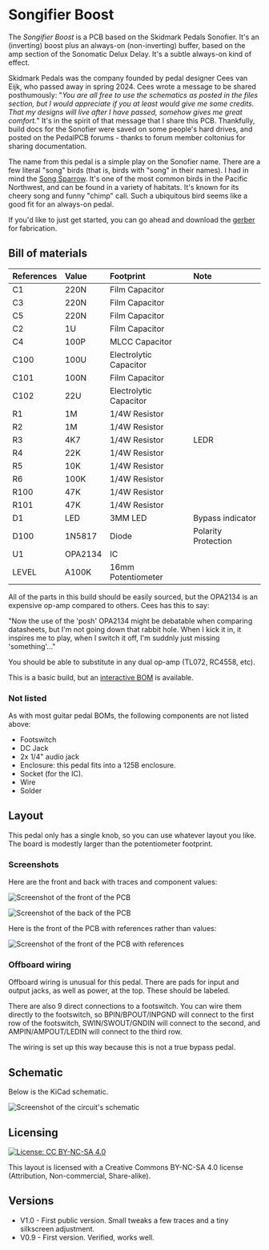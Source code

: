 # Songifier Boost

The *Songifier Boost* is a PCB based on the Skidmark Pedals Sonofier. It's an (inverting) boost plus an always-on (non-inverting) buffer, based on the amp section of the Sonomatic Delux Delay. It's a subtle always-on kind of effect.

Skidmark Pedals was the company founded by pedal designer Cees van Eijk, who passed away in spring 2024. Cees wrote a message to be shared posthumously: "*You are all free to use the schematics as posted in the files section, but I would appreciate if you at least would give me some credits. That my designs will live after I have passed, somehow gives me great comfort.*" It's in the spirit of that message that I share this PCB. Thankfully, build docs for the Sonofier were saved on some people's hard drives, and posted on the PedalPCB forums - thanks to forum member coltonius for sharing documentation.

The name from this pedal is a simple play on the Sonofier name. There are a few literal "song" birds (that is, birds with "song" in their names). I had in mind the [Song Sparrow](https://ebird.org/species/sonspa). It's one of the most common birds in the Pacific Northwest, and can be found in a variety of habitats. It's known for its cheery song and funny "chimp" call. Such a ubiquitous bird seems like a good fit for an always-on pedal.

If you'd like to just get started, you can go ahead and download the [gerber](https://github.com/RWLPedal/music-pcbs/raw/refs/heads/main/SongifierBoost/Songifier.zip) for fabrication.

## Bill of materials

| References | Value   | Footprint              | Note                |
| :--------- | :------ | :--------------------- | :------------------ |
| C1         | 220N    | Film Capacitor         |                     |
| C3         | 220N    | Film Capacitor         |                     |
| C5         | 220N    | Film Capacitor         |                     |
| C2         | 1U      | Film Capacitor         |                     |
| C4         | 100P    | MLCC Capacitor         |                     |
| C100       | 100U    | Electrolytic Capacitor |                     |
| C101       | 100N    | Film Capacitor         |                     |
| C102       | 22U     | Electrolytic Capacitor |                     |
| R1         | 1M      | 1/4W Resistor          |                     |
| R2         | 1M      | 1/4W Resistor          |                     |
| R3         | 4K7     | 1/4W Resistor          | LEDR                |
| R4         | 22K     | 1/4W Resistor          |                     |
| R5         | 10K     | 1/4W Resistor          |                     |
| R6         | 100K    | 1/4W Resistor          |                     |
| R100       | 47K     | 1/4W Resistor          |                     |
| R101       | 47K     | 1/4W Resistor          |                     |
| D1         | LED     | 3MM LED                | Bypass indicator    |
| D100       | 1N5817  | Diode                  | Polarity Protection |
| U1         | OPA2134 | IC                     |                     |
| LEVEL      | A100K   | 16mm Potentiometer     |                     |


All of the parts in this build should be easily sourced, but the OPA2134 is an expensive op-amp compared to others. Cees has this to say:

"Now the use of the 'posh' OPA2134 might be debatable when comparing datasheets, but I'm not going down that rabbit hole. When I kick it in, it inspires me to play, when I switch it off, I'm suddnly just missing 'something'..."

You should be able to substitute in any dual op-amp (TL072, RC4558, etc).

This is a basic build, but an [interactive BOM](https://html-preview.github.io/?url=https://github.com/RWLPedal/music-pcbs/blob/main/SongifierBoost/interactive_bom.html) is available.

### Not listed

As with most guitar pedal BOMs, the following components are not listed above:

* Footswitch
* DC Jack
* 2x 1/4" audio jack
* Enclosure: this pedal fits into a 125B enclosure.
* Socket (for the IC).
* Wire
* Solder

## Layout

This pedal only has a single knob, so you can use whatever layout you like. The board is modestly larger than the potentiometer footprint.

### Screenshots

Here are the front and back with traces and component values:

![Screenshot of the front of the PCB](images/pcb_front.png?raw=true)

![Screenshot of the back of the PCB](images/pcb_back.png?raw=true)

Here is the front of the PCB with references rather than values:

![Screenshot of the front of the PCB with references](images/pcb_references.png?raw=true)

### Offboard wiring

Offboard wiring is unusual for this pedal. There are pads for input and output jacks, as well as power, at the top. These should be labeled.

There are also 9 direct connections to a footswitch. You can wire them directly to the footswitch, so BPIN/BPOUT/INPGND will connect to the first row of the footswitch, SWIN/SWOUT/GNDIN will connect to the second, and AMPIN/AMPOUT/LEDIN will connect to the third row.

The wiring is set up this way because this is not a true bypass pedal.

## Schematic

Below is the KiCad schematic.

![Screenshot of the circuit's schematic](images/schematic.png?raw=true)

## Licensing

[![License: CC BY-NC-SA 4.0](https://licensebuttons.net/l/by-nc-sa/4.0/80x15.png)](https://creativecommons.org/licenses/by-nc-sa/4.0/)

This layout is licensed with a Creative Commons BY-NC-SA 4.0 license (Attribution, Non-commercial, Share-alike).

## Versions

* V1.0 - First public version. Small tweaks a few traces and a tiny silkscreen adjustment.
* V0.9 - First version. Verified, works well.